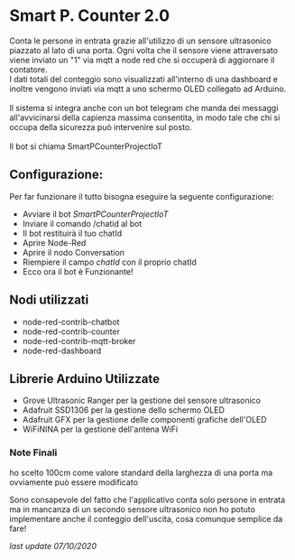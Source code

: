 # Smart P. Counter 2.0
Conta le persone in entrata grazie all'utilizzo di un sensore ultrasonico piazzato al lato di una porta.
Ogni volta che il sensore viene attraversato viene inviato un "1" via mqtt a node red che si occuperà di aggiornare il contatore.</br>
I dati totali del conteggio sono visualizzati all'interno di una dashboard e inoltre vengono inviati via mqtt a uno schermo OLED collegato ad Arduino.</br></br>
Il sistema si integra anche con un bot telegram che manda dei messaggi all'avvicinarsi della capienza massima consentita, in modo tale che chi si occupa della sicurezza
può intervenire sul posto. </br></br>
Il bot si chiama SmartPCounterProjectIoT

## Configurazione:
Per far funzionare il tutto bisogna eseguire la seguente configurazione:
 * Avviare il bot _SmartPCounterProjectIoT_
 * Inviare il comando /chatid al bot
 * Il bot restituirà il tuo chatId
 * Aprire Node-Red
 * Aprire il nodo Conversation
 * Riempiere il campo _chatId_ con il proprio chatId
 * Ecco ora il bot è Funzionante!

## Nodi utilizzati
 - node-red-contrib-chatbot
 - node-red-contrib-counter 
 - node-red-contrib-mqtt-broker
 - node-red-dashboard
 
 ## Librerie Arduino Utilizzate
 * Grove Ultrasonic Ranger per la gestione del sensore ultrasonico
 * Adafruit SSD1306 per la gestione dello schermo OLED
 * Adafruit GFX per la gestione delle componenti grafiche dell'OLED
 * WiFiNINA per la gestione dell'antena WiFi


### Note Finali
ho scelto 100cm come valore standard della larghezza di una porta ma ovviamente può essere modificato

Sono consapevole del fatto che l'applicativo conta solo persone in entrata ma in mancanza di un secondo sensore ultrasonico non ho potuto implementare anche il conteggio dell'uscita, cosa comunque semplice da fare!

_last update 07/10/2020_




